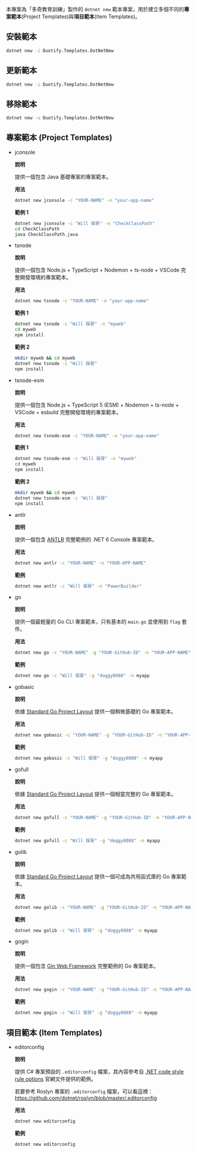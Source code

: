 本專案為「多奇教育訓練」製作的 `dotnet new` 範本專案，用於建立多個不同的**專案範本**(Project Templates)與**項目範本**(Item Templates)。

## 安裝範本

```sh
dotnet new -i Duotify.Templates.DotNetNew
```

## 更新範本

```sh
dotnet new -i Duotify.Templates.DotNetNew
```

## 移除範本

```sh
dotnet new -u Duotify.Templates.DotNetNew
```

## 專案範本 (Project Templates)

- jconsole

    **說明**

    提供一個包含 Java 基礎專案的專案範本。

    **用法**

    ```sh
    dotnet new jconsole -c "YOUR-NAME" -n "your-app-name"
    ```

    **範例 1**

    ```sh
    dotnet new jconsole -c "Will 保哥" -n "CheckClassPath"
    cd CheckClassPath
    java CheckClassPath.java
    ```

- tsnode

    **說明**

    提供一個包含 Node.js + TypeScript + Nodemon + ts-node + VSCode 完整開發環境的專案範本。

    **用法**

    ```sh
    dotnet new tsnode -c "YOUR-NAME" -n "your-app-name"
    ```

    **範例 1**

    ```sh
    dotnet new tsnode -c "Will 保哥" -n "myweb"
    cd myweb
    npm install
    ```

    **範例 2**

    ```sh
    mkdir myweb && cd myweb
    dotnet new tsnode -c "Will 保哥"
    npm install
    ```

- tsnode-esm

    **說明**

    提供一個包含 Node.js + TypeScript 5 (ESM) + Nodemon + ts-node + VSCode + esbuild 完整開發環境的專案範本。

    **用法**

    ```sh
    dotnet new tsnode-esm -c "YOUR-NAME" -n "your-app-name"
    ```

    **範例 1**

    ```sh
    dotnet new tsnode-esm -c "Will 保哥" -n "myweb"
    cd myweb
    npm install
    ```

    **範例 2**

    ```sh
    mkdir myweb && cd myweb
    dotnet new tsnode-esm -c "Will 保哥"
    npm install
    ```

- antlr

    **說明**

    提供一個包含 [ANTLR](https://www.antlr.org/) 完整範例的 .NET 6 Console 專案範本。

    **用法**

    ```sh
    dotnet new antlr -c "YOUR-NAME" -n "YOUR-APP-NAME"
    ```

    **範例**

    ```sh
    dotnet new antlr -c "Will 保哥" -n "PowerBuilder"
    ```

- go

    **說明**

    提供一個最輕量的 Go CLI 專案範本，只有基本的 `main.go` 並使用到 `flag` 套件。

    **用法**

    ```sh
    dotnet new go -c "YOUR-NAME" -g "YOUR-GitHub-ID" -n "YOUR-APP-NAME"
    ```

    **範例**

    ```sh
    dotnet new go -c "Will 保哥" -g "doggy8088" -n myapp
    ```

- gobasic

    **說明**

    依據 [Standard Go Project Layout](https://github.com/golang-standards/project-layout) 提供一個稍微基礎的 Go 專案範本。

    **用法**

    ```sh
    dotnet new gobasic -c "YOUR-NAME" -g "YOUR-GitHub-ID" -n "YOUR-APP-NAME"
    ```

    **範例**

    ```sh
    dotnet new gobasic -c "Will 保哥" -g "doggy8088" -n myapp
    ```

- gofull

    **說明**

    依據 [Standard Go Project Layout](https://github.com/golang-standards/project-layout) 提供一個相當完整的 Go 專案範本。

    **用法**

    ```sh
    dotnet new gofull -c "YOUR-NAME" -g "YOUR-GitHub-ID" -n "YOUR-APP-NAME"
    ```

    **範例**

    ```sh
    dotnet new gofull -c "Will 保哥" -g "doggy8088" -n myapp
    ```

- golib

    **說明**

    依據 [Standard Go Project Layout](https://github.com/golang-standards/project-layout) 提供一個可成為共用函式庫的 Go 專案範本。

    **用法**

    ```sh
    dotnet new golib -c "YOUR-NAME" -g "YOUR-GitHub-ID" -n "YOUR-APP-NAME"
    ```

    **範例**

    ```sh
    dotnet new golib -c "Will 保哥" -g "doggy8088" -n myapp
    ```

- gogin

    **說明**

    提供一個包含 [Gin Web Framework](https://github.com/gin-gonic/gin) 完整範例的 Go 專案範本。

    **用法**

    ```sh
    dotnet new gogin -c "YOUR-NAME" -g "YOUR-GitHub-ID" -n "YOUR-APP-NAME"
    ```

    **範例**

    ```sh
    dotnet new gogin -c "Will 保哥" -g "doggy8088" -n myapp
    ```

## 項目範本 (Item Templates)

- editorconfig

    **說明**

    提供 C# 專案預設的 `.editorconfig` 檔案，其內容參考自 [.NET code style rule options](https://docs.microsoft.com/en-us/dotnet/fundamentals/code-analysis/code-style-rule-options?view=vs-2019&WT.mc_id=DT-MVP-4015686) 官網文件提供的範例。

    若要參考 Roslyn 專案的 `.editorconfig` 檔案，可以看這裡：<https://github.com/dotnet/roslyn/blob/master/.editorconfig>

    **用法**

    ```sh
    dotnet new editorconfig
    ```

    **範例**

    ```sh
    dotnet new editorconfig
    ```
